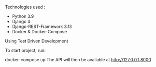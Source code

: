 Technologies used :

* Python 3.9
* Django 4
* Django-REST-Framework 3.13
* Docker & Docker-Compose 

Using Test Driven Development


To start project, run:

docker-compose up The API will then be available at http://127.0.0.1:8000